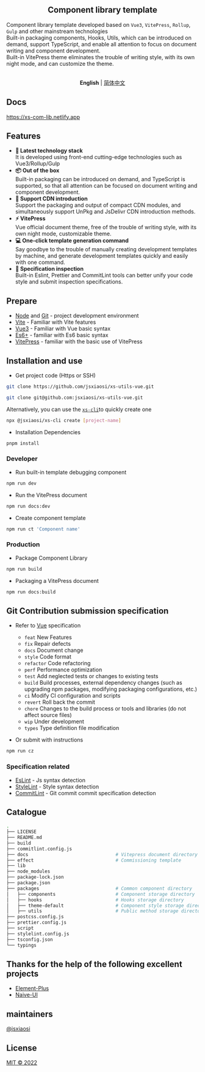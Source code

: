 <div align='center' ><h2>Component library template</h2></div>

<div align='left' >
Component library template developed based on <code>Vue3</code>, <code>VitePress</code>, <code>Rollup</code>, <code>Gulp</code> and other mainstream technologies<br/>
Built-in packaging components, Hooks, Utils, which can be introduced on demand, support TypeScript, and enable all attention to focus on document writing and component development.<br/>
Built-in VitePress theme eliminates the trouble of writing style, with its own night mode, and can customize the theme.
</div>
<br/>

<p align='center'>
  <b>English</b> | 
  <a href="https://github.com/jsxiaosi/xs-components-lib/blob/main/README.zh-CN.md">简体中文</a>
</p>

## Docs

<https://xs-com-lib.netlify.app>

## Features

- **🚀 Latest technology stack**<br/>
  It is developed using front-end cutting-edge technologies such as Vue3/Rollup/Gulp
- **📦 Out of the box**<br/>
  Built-in packaging can be introduced on demand, and TypeScript is supported, so that all attention can be focused on document writing and component development.
- **🔗 Support CDN introduction**<br/>
  Support the packaging and output of compact CDN modules, and simultaneously support UnPkg and JsDelivr CDN introduction methods.
- **⚡️ VitePress**<br/>
  Vue official document theme, free of the trouble of writing style, with its own night mode, customizable theme.
- **💻 One-click template generation command**<br/>
  Say goodbye to the trouble of manually creating development templates by machine, and generate development templates quickly and easily with one command.
- **🚧 Specification inspection**<br/>
  Built-in Eslint, Prettier and CommitLint tools can better unify your code style and submit inspection specifications.

## Prepare

- [Node](http://nodejs.org/) and [Git](https://git-scm.com/) - project development environment
- [Vite](https://cn.vitejs.dev/) - Familiar with Vite features
- [Vue3](https://v3.cn.vuejs.org/) - Familiar with Vue basic syntax
- [Es6+](http://es6.ruanyifeng.com/) - familiar with Es6 basic syntax
- [VitePress](https://vuepress.vuejs.org/) - familiar with the basic use of VitePress

## Installation and use

- Get project code (Https or SSH)

```bash
git clone https://github.com/jsxiaosi/xs-utils-vue.git

git clone git@github.com:jsxiaosi/xs-utils-vue.git
```

Alternatively, you can use the [`xs-cli`](https://github.com/jsxiaosi/xs-cli)to quickly create one

```bash
npx @jsxiaosi/xs-cli create [project-name]
```

- Installation Dependencies

```bash
pnpm install
```

### Developer

- Run built-in template debugging component

```bash
npm run dev
```

- Run the VitePress document

```bash
npm run docs:dev
```

- Create component template

```bash
npm run ct 'Component name'
```

### Production

- Package Component Library

```bash
npm run build
```

- Packaging a VitePress document

```bash
npm run docs:build
```

## Git Contribution submission specification

- Refer to [Vue](https://github.com/vuejs/vue/blob/dev/.github/COMMIT_CONVENTION.md) specification

  - `feat` New Features
  - `fix` Repair defects
  - `docs` Document change
  - `style` Code format
  - `refactor` Code refactoring
  - `perf` Performance optimization
  - `test` Add neglected tests or changes to existing tests
  - `build` Build processes, external dependency changes (such as upgrading npm packages, modifying packaging configurations, etc.)
  - `ci` Modify CI configuration and scripts
  - `revert` Roll back the commit
  - `chore` Changes to the build process or tools and libraries (do not affect source files)
  - `wip` Under development
  - `types` Type definition file modification

- Or submit with instructions

```bash
npm run cz
```

### Specification related

- [EsLint](https://eslint.org/) - Js syntax detection
- [StyleLint](https://stylelint.io/) - Style syntax detection
- [CommitLint](https://commitlint.js.org/#/) - Git commit commit specification detection

## Catalogue

```bash
.
├── LICENSE
├── README.md
├── build
├── commitlint.config.js
├── docs                                # Vitepress document directory
├── effect                              # Commissioning template
├── lib
├── node_modules
├── package-lock.json
├── package.json
├── packages                            # Common component directory
│   ├── components                      # Component storage directory
│   ├── hooks                           # Hooks storage directory
│   ├── theme-default                   # Component style storage directory
│   ├── utils                           # Public method storage directory
├── postcss.config.js
├── prettier.config.js
├── script
├── stylelint.config.js
├── tsconfig.json
└── typings
```

## Thanks for the help of the following excellent projects

- [Element-Plus](https://github.com/element-plus/element-plus)
- [Naive-UI](https://github.com/tusen-ai/naive-ui)

## maintainers

[@jsxiaosi](https://github.com/jsxiaosi)

## License

[MIT © 2022](./LICENSE)
